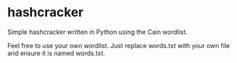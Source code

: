 # hashcracker
Simple hashcracker written in Python using the Cain wordlist.

Feel free to use your own wordlist. Just replace words.txt with your own file and ensure it is named words.txt.
